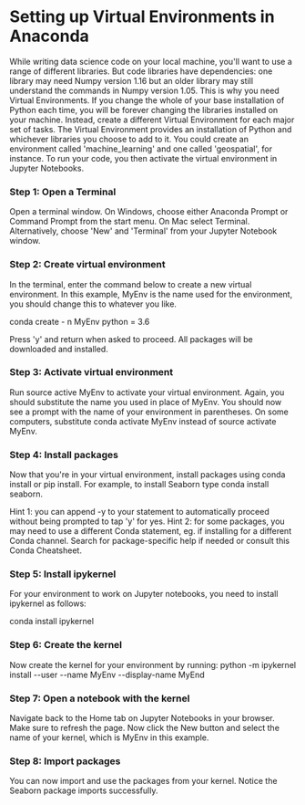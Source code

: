 # Setting up Virtual Environments in Anaconda

While writing data science code on your local machine, you'll want to use a range of different libraries. But code libraries have dependencies: one library may need Numpy version 1.16 but an older library may still understand the commands in Numpy version 1.05. This is why you need Virtual Environments. If you change the whole of your base installation of Python each time, you will be forever changing the libraries installed on your machine. Instead, create a different Virtual Environment for each major set of tasks. The Virtual Environment provides an installation of Python and whichever libraries you choose to add to it. You could create an environment called 'machine_learning' and one called 'geospatial', for instance. To run your code, you then activate the virtual environment in Jupyter Notebooks.

### Step 1: Open a Terminal
Open a terminal window. On Windows, choose either Anaconda Prompt or Command Prompt from the start menu. On Mac select Terminal. Alternatively, choose 'New' and 'Terminal' from your Jupyter Notebook window.

### Step 2: Create virtual environment
In the terminal, enter the command below to create a new virtual environment. In this example, MyEnv is the name used for the environment, you should change this to whatever you like.

conda create - n MyEnv python = 3.6

Press 'y' and return when asked to proceed. All packages will be downloaded and installed.

### Step 3: Activate virtual environment
Run source active MyEnv to activate your virtual environment. Again, you should substitute the name you used in place of MyEnv. You should now see a prompt with the name of your environment in parentheses. On some computers, substitute conda activate MyEnv instead of source activate MyEnv.

### Step 4: Install packages
Now that you're in your virtual environment, install packages using conda install or pip install. For example, to install Seaborn type conda install seaborn.

Hint 1: you can append -y to your statement to automatically proceed without being prompted to tap 'y' for yes.
Hint 2: for some packages, you may need to use a different Conda statement, eg. if installing for a different Conda channel. Search for package-specific help if needed or consult this Conda Cheatsheet.

### Step 5: Install ipykernel
For your environment to work on Jupyter notebooks, you need to install ipykernel as follows:

conda install ipykernel

### Step 6: Create the kernel
Now create the kernel for your environment by running:
python -m ipykernel install --user --name MyEnv --display-name MyEnd

### Step 7: Open a notebook with the kernel
Navigate back to the Home tab on Jupyter Notebooks in your browser. Make sure to refresh the page. Now click the New button and select the name of your kernel, which is MyEnv in this example.

### Step 8: Import packages
You can now import and use the packages from your kernel. Notice the Seaborn package imports successfully.
